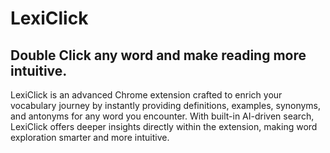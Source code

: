 # LexiClick 
## Double Click any word and make reading more intuitive.
LexiClick is an advanced Chrome extension crafted to enrich your vocabulary journey by instantly providing definitions, examples, synonyms, and antonyms for any word you encounter. With built-in AI-driven search, LexiClick offers deeper insights directly within the extension, making word exploration smarter and more intuitive.
